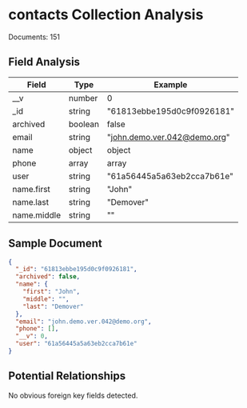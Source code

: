 # contacts Collection Analysis

Documents: 151

## Field Analysis

| Field | Type | Example |
|-------|------|--------|
| __v | number | 0 |
| _id | string | "61813ebbe195d0c9f0926181" |
| archived | boolean | false |
| email | string | "john.demo.ver.042@demo.org" |
| name | object | object |
| phone | array | array |
| user | string | "61a56445a5a63eb2cca7b61e" |
| name.first | string | "John" |
| name.last | string | "Demover" |
| name.middle | string | "" |

## Sample Document

```json
{
  "_id": "61813ebbe195d0c9f0926181",
  "archived": false,
  "name": {
    "first": "John",
    "middle": "",
    "last": "Demover"
  },
  "email": "john.demo.ver.042@demo.org",
  "phone": [],
  "__v": 0,
  "user": "61a56445a5a63eb2cca7b61e"
}
```

## Potential Relationships

No obvious foreign key fields detected.
